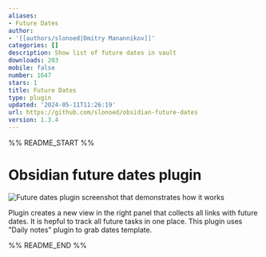 ```yaml
---
aliases:
- Future Dates
author:
- '[[authors/slonoed|Dmitry Manannikov]]'
categories: []
description: Show list of future dates in vault
downloads: 203
mobile: false
number: 1647
stars: 1
title: Future Dates
type: plugin
updated: '2024-05-11T11:26:19'
url: https://github.com/slonoed/obsidian-future-dates
version: 1.3.4
---
```


%% README_START %%

# Obsidian future dates plugin

![Future dates plugin screenshot that demonstrates how it works](https://raw.githubusercontent.com/slonoed/obsidian-future-dates/HEAD/extra/screenshot.png "Future dates plugin screenshot")

Plugin creates a new view in the right panel that collects all links with future dates.
It is hepful to track all future tasks in one place.
This plugin uses "Daily notes" plugin to grab dates template.

%% README_END %%